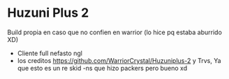 # Huzuni Plus 2

Build propia en caso que no confien en warrior (lo hice pq estaba aburrido XD)

- Cliente full nefasto ngl
- los creditos https://github.com/WarriorCrystal/Huzuniplus-2 y Trvs, Ya que esto es un re skid
-ns que hizo packers pero bueno
xd
